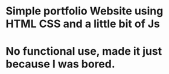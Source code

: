 # Simple portfolio Website using HTML CSS and a little bit of Js
# No functional use, made it just because I was bored.
